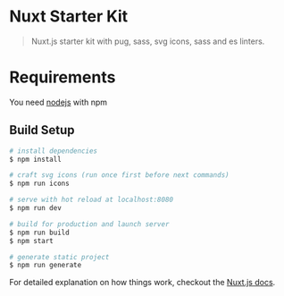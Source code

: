 # Nuxt Starter Kit

> Nuxt.js starter kit with pug, sass, svg icons, sass and es linters.

# Requirements

You need [nodejs](https://nodejs.org/en/) with npm

## Build Setup

``` bash
# install dependencies
$ npm install

# craft svg icons (run once first before next commands)
$ npm run icons

# serve with hot reload at localhost:8080
$ npm run dev

# build for production and launch server
$ npm run build
$ npm start

# generate static project
$ npm run generate
```

For detailed explanation on how things work, checkout the [Nuxt.js docs](https://nuxtjs.org/guide).
